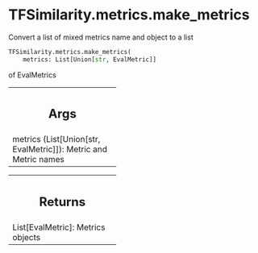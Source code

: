 # TFSimilarity.metrics.make_metrics





Convert a list of mixed metrics name and object to a list

```python
TFSimilarity.metrics.make_metrics(
    metrics: List[Union[str, EvalMetric]]
```



<!-- Placeholder for "Used in" -->
of EvalMetrics

<!-- Tabular view -->
 <table class="responsive fixed orange">
<colgroup><col width="214px"><col></colgroup>
<tr><th colspan="2"><h2 class="add-link">Args</h2></th></tr>
<tr class="alt">
<td colspan="2">
metrics (List[Union[str, EvalMetric]]): Metric and Metric names
</td>
</tr>

</table>



<!-- Tabular view -->
 <table class="responsive fixed orange">
<colgroup><col width="214px"><col></colgroup>
<tr><th colspan="2"><h2 class="add-link">Returns</h2></th></tr>
<tr class="alt">
<td colspan="2">
List[EvalMetric]: Metrics objects
</td>
</tr>

</table>

